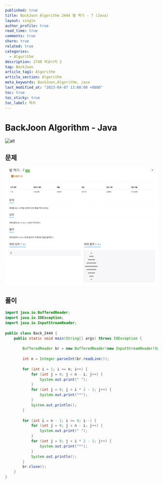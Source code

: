 ```yaml
---
published: true
title: BackJoon Algorithm 2444 별 찍기 - 7 (Java)
layout: single
author_profile: true
read_time: true
comments: true
share: true
related: true
categories:
  - Algorithm
description: 2748 피보나치 2
tag: BackJoon
article_tag1: Algorithm
article_section: Algorithm
meta_keywords: BackJoon,Algorithm, java
last_modified_at: "2023-04-07 13:00:00 +0800"
toc: true
toc_sticky: true
toc_label: 목차
---
```


# BackJoon Algorithm - Java

![alt](https://d2gd6pc034wcta.cloudfront.net/images/logo@2x.png)

## 문제

![alt](/assets/images/post/Algorithm/2444.png)

## 풀이

```java
import java.io.BufferedReader;
import java.io.IOException;
import java.io.InputStreamReader;

public class Back_2444 {
    public static void main(String[] args) throws IOException {

        BufferedReader br = new BufferedReader(new InputStreamReader(System.in));

        int n = Integer.parseInt(br.readLine());

        for (int i = 1; i <= n; i++) {
            for (int j = 0; j < n - i; j++) {
                System.out.print(" ");
            }
            for (int j = 0; j < i * 2 - 1; j++) {
                System.out.print("*");
            }
            System.out.println();
        }

        for (int i = n - 1; i >= 0; i--) {
            for (int j = 0; j < n - i; j++) {
                System.out.print(" ");
            }
            for (int j = 0; j < i * 2 - 1; j++) {
                System.out.print("*");
            }
            System.out.println();
        }
        br.close();
    }
}


```
